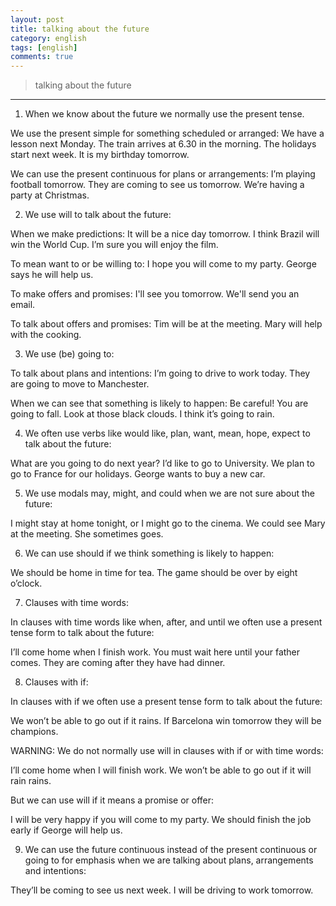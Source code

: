 ```yaml
---
layout: post
title: talking about the future
category: english
tags: [english]
comments: true
---
```


> talking about the future

---

1. When we know about the future we normally use the present tense.

We use the present simple for something scheduled or arranged:
We have a lesson next Monday.
The train arrives at 6.30 in the morning.
The holidays start next week.
It is my birthday tomorrow.

We can use the present continuous for plans or arrangements:
I’m playing football tomorrow.
They are coming to see us tomorrow.
We’re having a party at Christmas.

2. We use will to talk about the future:

When we make predictions:
It will be a nice day tomorrow.
I think Brazil will win the World Cup.
I’m sure you will enjoy the film.

To mean want to or be willing to:
I hope you will come to my party.
George says he will help us.

To make offers and promises:
I'll see you tomorrow.
We'll send you an email.

To talk about offers and promises:
Tim will be at the meeting.
Mary will help with the cooking.

3. We use (be) going to:

To talk about plans and intentions:
I’m going to drive to work today.
They are going to move to Manchester.

When we can see that something is likely to happen:
Be careful! You are going to fall.
Look at those black clouds. I think it’s going to rain.


4. We often use verbs like would like, plan, want, mean, hope, expect to talk about the future:

What are you going to do next year? I’d like to go to University.
We plan to go to France for our holidays.
George wants to buy a new car.

5. We use modals may, might, and could when we are not sure about the future:

I might stay at home tonight, or I might go to the cinema.
We could see Mary at the meeting. She sometimes goes.

6. We can use should if we think something is likely to happen:

We should be home in time for tea.
The game should be over by eight o’clock.

7. Clauses with time words:

In clauses with time words like when, after, and until we often use a present tense form to talk about the future:

I’ll come home when I finish work.
You must wait here until your father comes.
They are coming after they have had dinner.

8. Clauses with if:

In clauses with if we often use a present tense form to talk about the future:

We won’t be able to go out if it rains.
If Barcelona win tomorrow they will be champions.

WARNING: We do not normally use will in clauses with if or with time words:

I’ll come home when I will finish work.
We won’t be able to go out if it will rain rains.

But we can use will if it means a promise or offer:

I will be very happy if you will come to my party.
We should finish the job early if George will help us.

9. We can use the future continuous instead of the present continuous or going to for emphasis when we are talking about plans, arrangements and intentions:

They’ll be coming to see us next week.
I will be driving to work tomorrow.